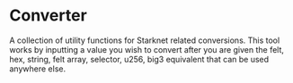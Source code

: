 # Converter

A collection of utility functions for Starknet related conversions. This tool works by inputting a value you wish to convert after you are given the felt, hex, string, felt array, selector, u256, big3 equivalent that can be used anywhere else.
